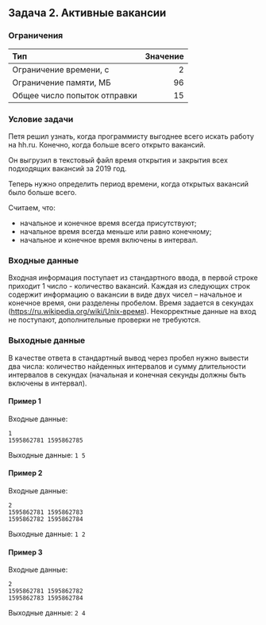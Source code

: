 ## Задача 2. Активные вакансии
### Ограничения
|Тип                         |Значение|
|:---------------------------|-------:|
|Ограничение времени, с      |       2|
|Ограничение памяти, МБ      |      96|
|Общее число попыток отправки|      15|

### Условие задачи

Петя решил узнать, когда программисту выгоднее всего искать работу на hh.ru. Конечно, когда больше всего открыто вакансий.

Он выгрузил в текстовый файл время открытия и закрытия всех подходящих вакансий за 2019 год.

Теперь нужно определить период времени, когда открытых вакансий было больше всего.

Считаем, что:

- начальное и конечное время всегда присутствуют;
- начальное время всегда меньше или равно конечному;
- начальное и конечное время включены в интервал.

### Входные данные
Входная информация поступает из стандартного ввода, в первой строке приходит 1 число - количество вакансий. Каждая из следующих строк содержит информацию о вакансии в виде двух чисел – начальное и конечное время, они разделены пробелом. Время задается в секундах (https://ru.wikipedia.org/wiki/Unix-время). Некорректные данные на вход не поступают, дополнительные проверки не требуются.


### Выходные данные
В качестве ответа в стандартный вывод через пробел нужно вывести два числа: количество найденных интервалов и сумму длительности интервалов в секундах (начальная и конечная секунды должны быть включены в интервал).


#### Пример 1
Входные данные:
```
1
1595862781 1595862785
```
Выходные данные: `1 5`


#### Пример 2
Входные данные:
```
2
1595862781 1595862783
1595862782 1595862784
```
Выходные данные: `1 2`


#### Пример 3
Входные данные:
```
2
1595862781 1595862782
1595862783 1595862784
```
Выходные данные: `2 4`

